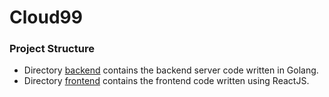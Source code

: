 # Cloud99

### Project Structure
* Directory [backend](backend) contains the backend server code written in Golang.
* Directory [frontend](frontend) contains the frontend code written using ReactJS.
